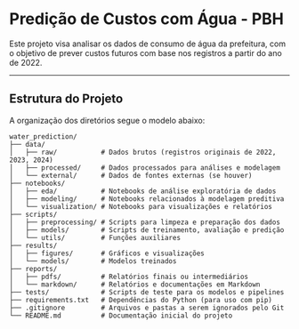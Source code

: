 # Predição de Custos com Água - PBH

Este projeto visa analisar os dados de consumo de água da prefeitura, com o objetivo de prever custos futuros com base nos registros a partir do ano de 2022. 

---

## Estrutura do Projeto

A organização dos diretórios segue o modelo abaixo:

```plaintext
water_prediction/
├── data/
│   ├── raw/           # Dados brutos (registros originais de 2022, 2023, 2024)
│   ├── processed/     # Dados processados para análises e modelagem
│   └── external/      # Dados de fontes externas (se houver)
├── notebooks/
│   ├── eda/           # Notebooks de análise exploratória de dados
│   ├── modeling/      # Notebooks relacionados à modelagem preditiva
│   └── visualization/ # Notebooks para visualizações e relatórios
├── scripts/
│   ├── preprocessing/ # Scripts para limpeza e preparação dos dados
│   ├── models/        # Scripts de treinamento, avaliação e predição
│   └── utils/         # Funções auxiliares
├── results/
│   ├── figures/       # Gráficos e visualizações
│   └── models/        # Modelos treinados
├── reports/
│   ├── pdfs/          # Relatórios finais ou intermediários
│   └── markdown/      # Relatórios e documentações em Markdown
├── tests/             # Scripts de teste para os modelos e pipelines
├── requirements.txt   # Dependências do Python (para uso com pip)
├── .gitignore         # Arquivos e pastas a serem ignorados pelo Git
└── README.md          # Documentação inicial do projeto
